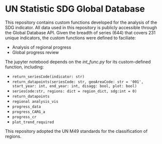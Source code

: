 # UN Statistic SDG Global Database

This repository contains custom functions developed for the analysis of the SDG indicator. All data used in this repository is publicly accessible through the Global Database API. Given the breadth of series (644) that covers 231 unique indicators, the custom functions were defined to faciliate:
* Analysis of regional progress
* Global progress review

The jupyter notebood depends on the *int_func.py* for its custom-defined function, including:
* `return_seriesCode(indicator: str)`
* `return_datapoints(seriesCode: str, geoAreaCode: str = '001', start_year: int, end_year: int, disagg: bool, plot: bool)`
* `seriesCode:str, regions: dict = region_dict, sdg:int = 0)`
* `return_datapoints`
* `regional analysis_vis`
* `progress_data`
* `progress_CARG_a`
* `progress_cr`
* `plot_trend_required`


This repository adopted the UN M49 standards for the classification of regions.
